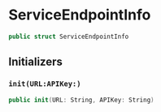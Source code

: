 # ServiceEndpointInfo

``` swift
public struct ServiceEndpointInfo 
```

## Initializers

### `init(URL:APIKey:)`

``` swift
public init(URL: String, APIKey: String) 
```
